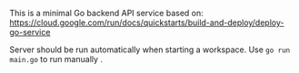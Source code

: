 This is a minimal Go backend API service based on: https://cloud.google.com/run/docs/quickstarts/build-and-deploy/deploy-go-service

Server should be run automatically when starting a workspace. Use `go run main.go` to run manually .